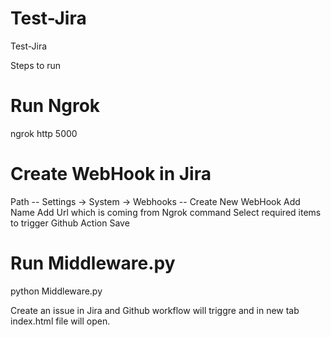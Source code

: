 # Test-Jira

Test-Jira

Steps to run

# Run Ngrok

ngrok http 5000

# Create WebHook in Jira

Path -- Settings -> System -> Webhooks
-- Create New WebHook
Add Name
Add Url which is coming from Ngrok command
Select required items to trigger Github Action
Save

# Run Middleware.py

python Middleware.py

Create an issue in Jira and Github workflow will triggre and in new tab index.html file will open.
